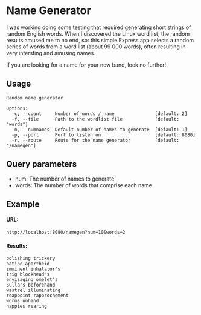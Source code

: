 Name Generator
==============

I was working doing some testing that required generating short strings of random English words. When I discovered the Linux word list, the random results amused me to no end, so: this simple Express app selects a random series of words from a word list (about 99 000 words), often resulting in very intersting and amusing names.

If you are looking for a name for your new band, look no further!

## Usage

    Random name generator

    Options:
      -c, --count     Number of words / name               [default: 2]
      -f, --file      Path to the wordlist file            [default: "words"]
      -n, --numnames  Default number of names to generate  [default: 1]
      -p, --port      Port to listen on                    [default: 8080]
      -r, --route     Route for the name generator         [default: "/namegen"]

## Query parameters

* num: The number of names to generate
* words: The number of words that comprise each name

## Example

#### URL:

    http://localhost:8080/namegen?num=10&words=2

#### Results:

    polishing trickery
    patine apartheid
    imminent inhalator's
    trig blockhead's
    envisaging omelet's
    Sulla's beforehand
    wastrel illuminating
    reappoint rapprochement
    worms unhand
    nappies rearing
